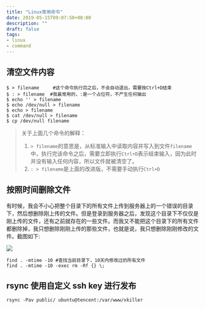 ```yaml
---
title: "Linux常用命令"
date: 2019-05-15T09:07:58+08:00
description: ""
draft: false
tags:
- linux
- command
---
```


## 清空文件内容

```shell
$ > filename     #这个命令执行完之后，不会自动退出，需要按Ctrl+D结束
$ : > filename  #我最常用的，:是一个占位符，不产生任何输出
$ echo '' > filename
$ echo /dev/null > filename
$ echo > filename
$ cat /dev/null > filename
$ cp /dev/null filename
```

> 关于上面几个命令的解释：<br>
> 1. `> filename`的意思是，从标准输入中读取内容并写入到文件`filename`中，执行完该命令之后，需要立即执行`Ctrl+D`表示结束输入，因为此时并没有输入任何内容，所以文件就被清空了。<br>
> 2. `: > filename`是上面的改进版，不需要手动执行`Ctrl+D`<br>


## 按照时间删除文件

有时候，我会不小心把整个目录下的所有文件上传到服务器上的一个错误的目录下，然后想删除刚上传的文件。但是登录到服务器之后，发现这个目录下不仅仅是刚上传的文件，还有之前就存在的一些文件。而我又不能把这个目录下的所有文件都删除掉，我只想删除刚刚上传的那些文件，也就是说，我只想删除刚刚修改的文件。截图如下:

![](/images/linux-command-img1.png)

```shell
find . -mtime -10 #查找当前目录下，10天内修改过的所有文件
find . -mtime -10 -exec rm -Rf {} \;
```


## rsync 使用自定义 ssh key 进行发布

```shell
rsync -Pav public/ ubuntu@tencent:/var/www/xkiller
```
